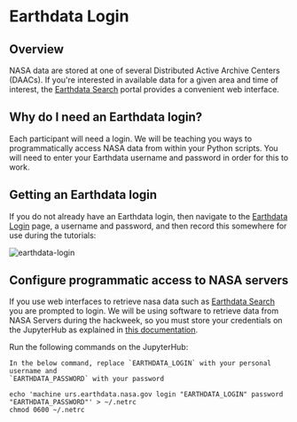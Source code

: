 # Earthdata Login

## Overview

NASA data are stored at one of several Distributed Active Archive Centers (DAACs). If you're interested in available data for a given area and time of interest, the [Earthdata Search](https://earthdata.nasa.gov/) portal provides a convenient web interface.

## Why do I need an Earthdata login?

Each participant will need a login. We will be teaching you ways to programmatically access NASA data from within your Python scripts. You will need to enter your Earthdata username and password in order for this to work.

## Getting an Earthdata login

If you do not already have an Earthdata login, then navigate to the [Earthdata Login](https://urs.earthdata.nasa.gov/) page, a username and password, and then record this somewhere for use during the tutorials:

![earthdata-login](CryoCloudWebsite/book/img/earthdata-login.png)

## Configure programmatic access to NASA servers

If you use web interfaces to retrieve nasa data such as
[Earthdata Search](https://earthdata.nasa.gov/) you are prompted to login.
We will be using software to retrieve data from NASA Servers during the hackweek,
so you must store your credentials on the JupyterHub as explained in
[this documentation](https://wiki.earthdata.nasa.gov/display/EL/How+To+Access+Data+With+cURL+And+Wget).

Run the following commands on the JupyterHub:

```{important}
In the below command, replace `EARTHDATA_LOGIN` with your personal username and
`EARTHDATA_PASSWORD` with your password
```

```shell
echo 'machine urs.earthdata.nasa.gov login "EARTHDATA_LOGIN" password "EARTHDATA_PASSWORD"' > ~/.netrc
chmod 0600 ~/.netrc
```
